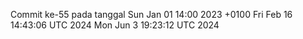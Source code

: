 Commit ke-55 pada tanggal Sun Jan 01 14:00 2023 +0100
Fri Feb 16 14:43:06 UTC 2024
Mon Jun  3 19:23:12 UTC 2024

